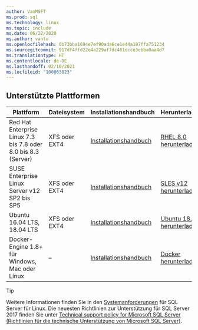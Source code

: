 ```yaml
---
author: VanMSFT
ms.prod: sql
ms.technology: linux
ms.topic: include
ms.date: 06/22/2020
ms.author: vanto
ms.openlocfilehash: 0b73bba1694e7ef90ada6ce1e44a197ffa751234
ms.sourcegitcommit: 917df4ffd22e4a229af7dc481dcce3ebba0aa4d7
ms.translationtype: HT
ms.contentlocale: de-DE
ms.lasthandoff: 02/10/2021
ms.locfileid: "100063823"
---
```

## <a name="supported-platforms"></a>Unterstützte Plattformen

| Plattform | Dateisystem | Installationshandbuch | Herunterladen |
|-----|-----|-----|-----|
| Red Hat Enterprise Linux 7.3 bis 7.8 oder 8.0 bis 8.3 (Server) | XFS oder EXT4 | [Installationshandbuch](../linux/quickstart-install-connect-red-hat.md) | [RHEL 8.0 herunterladen](https://access.redhat.com/products/red-hat-enterprise-linux/evaluation) |
| SUSE Enterprise Linux Server v12 SP2 bis SP5 | XFS oder EXT4 | [Installationshandbuch](../linux/quickstart-install-connect-suse.md) | [SLES v12 herunterladen](https://www.suse.com/products/server) |
| Ubuntu 16.04 LTS, 18.04 LTS | XFS oder EXT4 | [Installationshandbuch](../linux/quickstart-install-connect-ubuntu.md) | [Ubuntu 18.04 herunterladen](http://releases.ubuntu.com/bionic/) |
| Docker-Engine 1.8+ für Windows, Mac oder Linux | – | [Installationshandbuch](../linux/quickstart-install-connect-docker.md) | [Docker herunterladen](https://www.docker.com/get-started) |

> [!TIP]
> Weitere Informationen finden Sie in den [Systemanforderungen](../linux/sql-server-linux-setup.md#system) für SQL Server für Linux. Die neuesten Richtlinien zur Unterstützung für SQL Server 2017 finden Sie unter [Technical support policy for Microsoft SQL Server (Richtlinien für die technische Unterstützung von Microsoft SQL Server)](https://support.microsoft.com/help/4047326/support-policy-for-microsoft-sql-server).